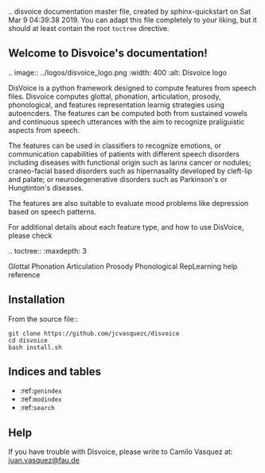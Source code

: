 .. disvoice documentation master file, created by
   sphinx-quickstart on Sat Mar  9 04:39:38 2019.
   You can adapt this file completely to your liking, but it should at least
   contain the root `toctree` directive.

Welcome to Disvoice's documentation!
-------------------------------------

.. image:: ../logos/disvoice_logo.png
  :width: 400
  :alt: Disvoice logo


DisVoice is a python framework designed to compute features from speech files. Disvoice computes glottal, phonation, articulation, prosody, phonological, and features representation learnig strategies using autoencders. The features can be computed both from sustained vowels and continuous speech utterances with the aim to recognize praliguistic aspects from speech.

The features can be used in classifiers to recognize emotions, or communication capabilities of patients with different speech disorders including diseases with functional origin such as larinx cancer or nodules; craneo-facial based disorders such as hipernasality developed by cleft-lip and palate; or neurodegenerative disorders such as Parkinson's or Hungtinton's diseases.

The features are also suitable to evaluate mood problems like depression based on speech patterns.

For additional details about each feature type, and how to use DisVoice, please check




.. toctree::
   :maxdepth: 3

   Glottal
   Phonation
   Articulation
   Prosody
   Phonological
   RepLearning
   help
   reference

Installation
-------------------------------------

From the source file::

    git clone https://github.com/jcvasquezc/disvoice
    cd disvoice
    bash install.sh


Indices and tables
-------------------------------------
* :ref:`genindex`
* :ref:`modindex`
* :ref:`search`



Help
-------------------------------------
If you have trouble with Disvoice, please write to Camilo Vasquez at: juan.vasquez@fau.de